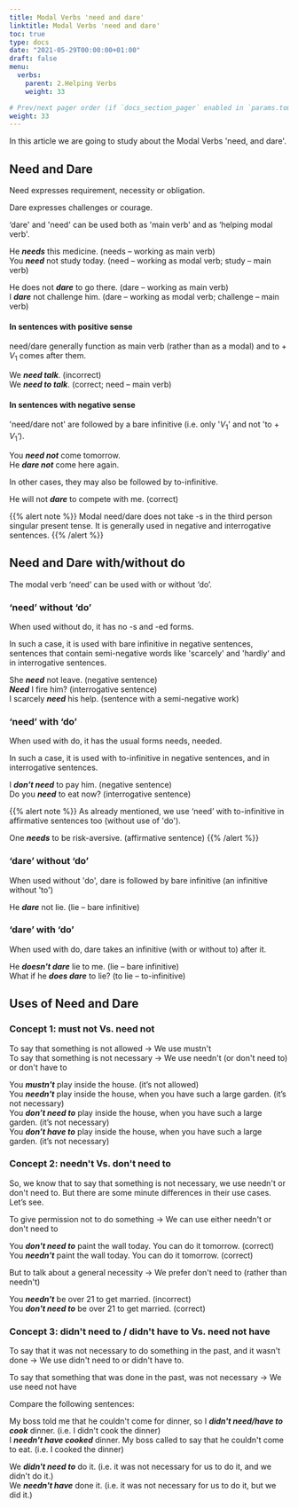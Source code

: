 ```yaml
---
title: Modal Verbs 'need and dare'   
linktitle: Modal Verbs 'need and dare' 
toc: true
type: docs
date: "2021-05-29T00:00:00+01:00"
draft: false
menu:
  verbs:
    parent: 2.Helping Verbs
    weight: 33

# Prev/next pager order (if `docs_section_pager` enabled in `params.toml`)
weight: 33
---
```


In this article we are going to study about the Modal Verbs 'need, and dare'. 

## Need and Dare 

Need expresses requirement, necessity or obligation.

Dare expresses challenges or courage.

‘dare' and 'need' can be used both as 'main verb' and as ‘helping modal verb'.

He ***needs*** this medicine. (needs – working as main verb) <br>
You ***need*** not study today. (need – working as modal verb; study – main verb)

He does not ***dare*** to go there. (dare – working as main verb) <br>
I ***dare*** not challenge him. (dare – working as modal verb; challenge – main verb)

#### In sentences with positive sense

need/dare generally function as main verb (rather than as a modal) and to  + $V_1$ comes after them.

We ***<span class="mak-text-color-incorrect">need talk</span>***. (incorrect) <br>
We ***<span class="mak-text-color">need to talk</span>***. (correct; need – main verb) 

#### In sentences with negative sense

'need/dare not' are followed by a bare infinitive (i.e. only '$V_1$' and not 'to + $V_1$‘).

You ***need not*** come tomorrow. <br>
He ***dare not*** come here again.

In other cases, they may also be followed by to-infinitive. 

He will not ***dare*** to compete with me. (correct)

{{% alert note %}}
Modal need/dare does not take -s in the third person singular present tense. It is generally used in negative and interrogative sentences.
{{% /alert %}}


## Need and Dare with/without do

The modal verb ‘need’ can be used with or without ‘do’. 

### ‘need’ without ‘do’

When used without do, it has no -s and -ed forms.

In such a case, it is used with bare infinitive in negative sentences, sentences that contain semi-negative words like 'scarcely' and 'hardly‘ and in interrogative sentences.

She ***need*** not leave. (negative sentence) <br>
***Need*** I fire him? (interrogative sentence) <br>
I scarcely ***need*** his help. (sentence with a semi-negative work)

### ‘need’ with ‘do’

When used with do, it has the usual forms needs, needed.

In such a case, it is used with to-infinitive in negative sentences, and in interrogative sentences.

I ***don't need*** to pay him. (negative sentence) <br>
Do you ***need*** to eat now? (interrogative sentence)

{{% alert note %}}
As already mentioned, we use ‘need’ with to-infinitive in affirmative sentences too (without use of 'do'). 

One ***needs*** to be risk-aversive. (affirmative sentence)
{{% /alert %}}

### ‘dare’ without ‘do’

When used without 'do', dare is followed by bare infinitive (an infinitive without 'to')

He ***dare*** not lie. (lie – bare infinitive)

### ‘dare’ with ‘do’

When used with do, dare takes an infinitive (with or without to) after it.

He ***doesn't dare*** lie to me. (lie – bare infinitive) <br>
What if he ***does dare*** to lie? (to lie – to-infinitive)


## Uses of Need and Dare 

### Concept 1: must not Vs. need not

To say that something is not allowed → We use mustn't <br>
To say that something is not necessary → We use needn't (or don't need to) or don't have to 

You ***mustn't*** play inside the house. (it’s not allowed) <br>
You ***needn't*** play inside the house, when you have such a large garden. (it’s not necessary) <br>
You ***don’t need to*** play inside the house, when you have such a large garden. (it’s not necessary) <br>
You ***don’t have to*** play inside the house, when you have such a large garden. (it’s not necessary)

### Concept 2: needn't Vs. don't need to

So, we know that to say that something is not necessary, we use needn't or don't need to.  But there are some minute differences in their use cases. Let’s see. 

To give permission not to do something → We can use either needn't or don't need to

You ***don't need to*** paint the wall today. You can do it tomorrow. (correct) <br>
You ***needn't*** paint the wall today. You can do it tomorrow. (correct)

But to talk about a general necessity → We prefer don't need to (rather than needn't)

You ***<span class="mak-text-color-incorrect">needn't</span>*** be over 21 to get married. (incorrect) <br>
You ***<span class="mak-text-color">don't need to</span>*** be over 21 to get married. (correct)

### Concept 3: didn't need to / didn't have to Vs. need not have

To say that it was not necessary to do something in the past, and it wasn't done → We use didn't need to or didn't have to. 

To say that something that was done in the past, was not necessary → We use need not have

Compare the following sentences:

My boss told me that he couldn't come for dinner, so I ***didn't need/have to cook*** dinner. (i.e. I didn't cook the dinner) <br>
I ***needn't have cooked*** dinner. My boss called to say that he couldn't come to eat. (i.e. I cooked the dinner)

We ***didn't need to*** do it. (i.e. it was not necessary for us to do it, and we didn't do it.) <br>
We ***needn't have*** done it. (i.e. it was not necessary for us to do it, but we did it.)

